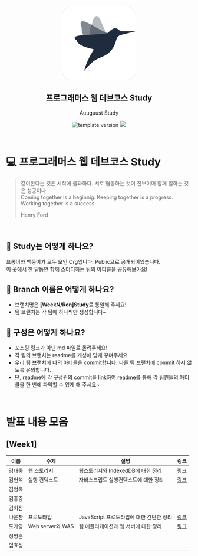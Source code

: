 <br/>
<p align="middle" >
  <img width="200px;" src="./src/images/prgms-logo.png"/>
</p>
<h2 align="middle">프로그래머스 웹 데브코스 Study</h2>
<p align="middle">Auuguust Study</p>
<p align="middle">
  <img src="https://img.shields.io/badge/version-1.0.0-blue?style=flat-square" alt="template version"/>
  <img src="https://img.shields.io/badge/language-md-md.svg?style=flat-square"/>
</p>

<br/>

# 💻 프로그래머스 웹 데브코스 Study

> 같이한다는 것은 시작에 불과하다. 서로 협동하는 것이 진보이며 함께 일하는 것은 성공이다.<br>
> Coming together is a beginnig. Keeping together is a progress. Working together is a success <br>
>
> Henry Ford

<br/>

## 📌 Study는 어떻게 하나요?

프롱이와 백둥이가 모두 모인 Org입니다. Public으로 공개되어있습니다.  
이 곳에서 한 달동안 함께 스터디하는 팀의 아티클을 공유해보아요!

## 🚀 Branch 이름은 어떻게 하나요?

- 브랜치명은 **[WeekN/Ron]Study**로 통일해 주세요!
- 팀 브랜치는 각 팀에 하나씩만 생성합니다~

## 👀 구성은 어떻게 하나요?

- 포스팅 링크가 아닌 md 파일로 올려주세요!
- 각 팀의 브랜치는 readme를 개성에 맞게 꾸며주세요.
- 우리 팀 브랜치에 나의 아티클을 commit합니다. 다른 팀 브랜치에 commit 하지 않도록 유의합니다.
- 단, readme에 각 구성원의 commit을 link하여 readme를 통해 각 팀원들의 아티클을 한 번에 파악할 수 있게 해 주세요~

<br>

# 발표 내용 모음

## [Week1]

| 이름   | 주제          | 설명                                 | 링크                                                                                                                                                                                        |
| ------ | ------------- | ------------------------------------ | ------------------------------------------------------------------------------------------------------------------------------------------------------------------------------------------- |
| 김태중 |  웹 스토리지  | 웹스토리지와 IndexedDB에 대한 정리 | [링크](https://github.com/prgrms-web-devcourse/FE-August-study/blob/Week1/DalLi%5DStudy/%5B1%EA%B8%B0-B%5D%20%EA%B9%80%ED%83%9C%EC%A4%91_1%EC%A3%BC%EC%B0%A8%20%EC%8A%A4%ED%84%B0%EB%94%94/WebStorage.md)
| 김현석 | 실행 컨텍스트 | 자바스크립트 실행컨텍스트에 대한 정리 | [링크](https://github.com/prgrms-web-devcourse/FE-August-study/blob/Week1/DalLi%5DStudy/%5B1%EA%B8%B0-B%5D%20%EA%B9%80%ED%98%84%EC%84%9D_1%EC%A3%BC%EC%B0%A8%20%EC%8A%A4%ED%84%B0%EB%94%94/%EC%8B%A4%ED%96%89%EC%BB%A8%ED%85%8D%EC%8A%A4%ED%8A%B8.md) |
| 김형욱 |
| 김홍중 |
| 김희진 |
| 나은찬 |프로토타입| JavaScript 프로토타입에 대한 간단한 정리 | [링크](https://github.com/prgrms-web-devcourse/FE-August-study/tree/Week1/DalLi%5DStudy/%5B1%EA%B8%B0-A%5D%20%EB%82%98%EC%9D%80%EC%B0%AC_1%EC%A3%BC%EC%B0%A8%20%EC%8A%A4%ED%84%B0%EB%94%94)
| 도가영 | Web server와 WAS | 웹 애플리케이션과 웹 서버에 대한 정리 | [링크](https://github.com/prgrms-web-devcourse/FE-August-study/blob/Week1/DalLi%5DStudy/%5B1%EA%B8%B0-A%5D%20%EB%8F%84%EA%B0%80%EC%98%81_1%EC%A3%BC%EC%B0%A8%20%EC%8A%A4%ED%84%B0%EB%94%94/Web%20server%EC%99%80%20WAS.md)
| 정명훈 |
| 임효성 |
